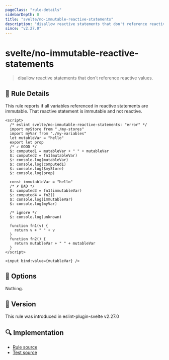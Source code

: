 ```yaml
---
pageClass: "rule-details"
sidebarDepth: 0
title: "svelte/no-immutable-reactive-statements"
description: "disallow reactive statements that don't reference reactive values."
since: "v2.27.0"
---
```


# svelte/no-immutable-reactive-statements

> disallow reactive statements that don't reference reactive values.

## :book: Rule Details

This rule reports if all variables referenced in reactive statements are immutable. That reactive statement is immutable and not reactive.

<ESLintCodeBlock>

<!--eslint-skip-->

```svelte
<script>
  /* eslint svelte/no-immutable-reactive-statements: "error" */
  import myStore from "./my-stores"
  import myVar from "./my-variables"
  let mutableVar = "hello"
  export let prop
  /* ✓ GOOD */
  $: computed1 = mutableVar + " " + mutableVar
  $: computed2 = fn1(mutableVar)
  $: console.log(mutableVar)
  $: console.log(computed1)
  $: console.log($myStore)
  $: console.log(prop)

  const immutableVar = "hello"
  /* ✗ BAD */
  $: computed3 = fn1(immutableVar)
  $: computed4 = fn2()
  $: console.log(immutableVar)
  $: console.log(myVar)

  /* ignore */
  $: console.log(unknown)

  function fn1(v) {
    return v + " " + v
  }
  function fn2() {
    return mutableVar + " " + mutableVar
  }
</script>

<input bind:value={mutableVar} />
```

</ESLintCodeBlock>

## :wrench: Options

Nothing.

## :rocket: Version

This rule was introduced in eslint-plugin-svelte v2.27.0

## :mag: Implementation

- [Rule source](https://github.com/sveltejs/eslint-plugin-svelte/blob/main/src/rules/no-immutable-reactive-statements.ts)
- [Test source](https://github.com/sveltejs/eslint-plugin-svelte/blob/main/tests/src/rules/no-immutable-reactive-statements.ts)
